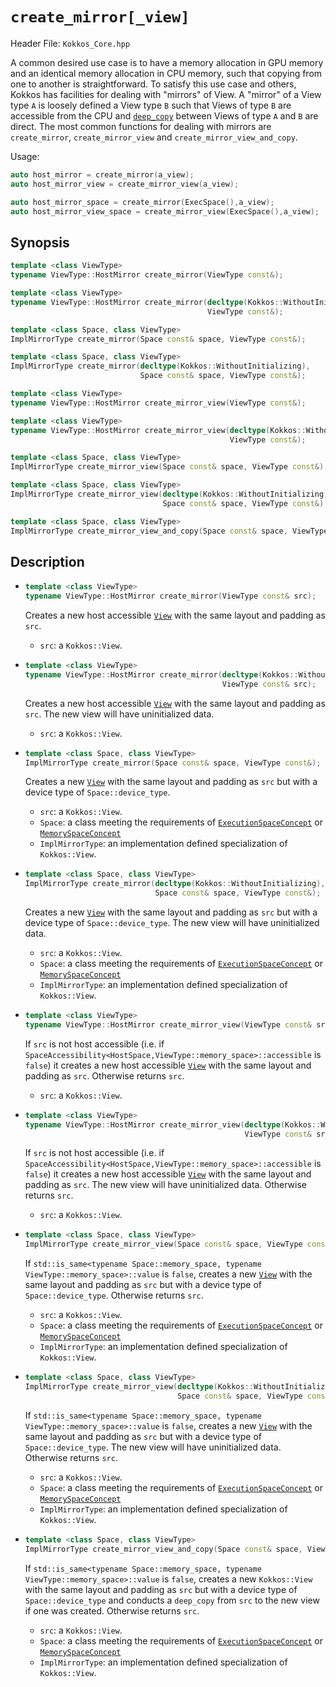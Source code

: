# `create_mirror[_view]`

Header File: `Kokkos_Core.hpp`

A common desired use case is to have a memory allocation in GPU memory and an identical memory allocation in CPU memory, such that copying from one to another is straightforward. To satisfy this use case and others, Kokkos has facilities for dealing with "mirrors" of View. A "mirror" of a View type `A` is loosely defined a View type `B` such that Views of type `B` are accessible from the CPU and [`deep_copy`](deep_copy) between Views of type `A` and `B` are direct. The most common functions for dealing with mirrors are `create_mirror`, `create_mirror_view` and `create_mirror_view_and_copy`.

Usage:
```c++
auto host_mirror = create_mirror(a_view);
auto host_mirror_view = create_mirror_view(a_view);

auto host_mirror_space = create_mirror(ExecSpace(),a_view);
auto host_mirror_view_space = create_mirror_view(ExecSpace(),a_view);
```

## Synopsis

```c++
template <class ViewType>
typename ViewType::HostMirror create_mirror(ViewType const&);

template <class ViewType>
typename ViewType::HostMirror create_mirror(decltype(Kokkos::WithoutInitializing),
                                            ViewType const&);

template <class Space, class ViewType>
ImplMirrorType create_mirror(Space const& space, ViewType const&);

template <class Space, class ViewType>
ImplMirrorType create_mirror(decltype(Kokkos::WithoutInitializing),
                             Space const& space, ViewType const&);

template <class ViewType>
typename ViewType::HostMirror create_mirror_view(ViewType const&);

template <class ViewType>
typename ViewType::HostMirror create_mirror_view(decltype(Kokkos::WithoutInitializing),
                                                 ViewType const&);

template <class Space, class ViewType>
ImplMirrorType create_mirror_view(Space const& space, ViewType const&);

template <class Space, class ViewType>
ImplMirrorType create_mirror_view(decltype(Kokkos::WithoutInitializing),
                                  Space const& space, ViewType const&);

template <class Space, class ViewType>
ImplMirrorType create_mirror_view_and_copy(Space const& space, ViewType const&);
```


## Description

* ```c++
  template <class ViewType>
  typename ViewType::HostMirror create_mirror(ViewType const& src);
  ```
  Creates a new host accessible [`View`](view) with the same layout and padding as `src`.
  * `src`: a `Kokkos::View`.

* ```c++
  template <class ViewType>
  typename ViewType::HostMirror create_mirror(decltype(Kokkos::WithoutInitializing),
                                              ViewType const& src);
  ```
  Creates a new host accessible [`View`](view) with the same layout and padding as `src`. The new view will have uninitialized data.
  * `src`: a `Kokkos::View`.

* ```c++
  template <class Space, class ViewType>
  ImplMirrorType create_mirror(Space const& space, ViewType const&);
  ```
  Creates a new [`View`](view) with the same layout and padding as `src` but with a device type of `Space::device_type`.
  * `src`: a `Kokkos::View`.
  * `Space`: a class meeting the requirements of [`ExecutionSpaceConcept`](ExecutionSpaceConcept) or [`MemorySpaceConcept`](MemorySpaceConcept)
  * `ImplMirrorType`: an implementation defined specialization of `Kokkos::View`.

* ```c++
  template <class Space, class ViewType>
  ImplMirrorType create_mirror(decltype(Kokkos::WithoutInitializing),
                               Space const& space, ViewType const&);
  ```
  Creates a new [`View`](view) with the same layout and padding as `src` but with a device type of `Space::device_type`. The new view will have uninitialized data.
  * `src`: a `Kokkos::View`.
  * `Space`: a class meeting the requirements of [`ExecutionSpaceConcept`](ExecutionSpaceConcept) or [`MemorySpaceConcept`](MemorySpaceConcept)
  * `ImplMirrorType`: an implementation defined specialization of `Kokkos::View`.

* ```c++
  template <class ViewType>
  typename ViewType::HostMirror create_mirror_view(ViewType const& src);
  ```
  If `src` is not host accessible (i.e. if `SpaceAccessibility<HostSpace,ViewType::memory_space>::accessible` is `false`)
  it creates a new host accessible [`View`](view) with the same layout and padding as `src`. Otherwise returns `src`.
  * `src`: a `Kokkos::View`.

* ```c++
  template <class ViewType>
  typename ViewType::HostMirror create_mirror_view(decltype(Kokkos::WithoutInitializing),
                                                   ViewType const& src);
  ```
  If `src` is not host accessible (i.e. if `SpaceAccessibility<HostSpace,ViewType::memory_space>::accessible` is `false`)
  it creates a new host accessible [`View`](view) with the same layout and padding as `src`. The new view will have uninitialized data. Otherwise returns `src`.
  * `src`: a `Kokkos::View`.

* ```c++
  template <class Space, class ViewType>
  ImplMirrorType create_mirror_view(Space const& space, ViewType const&);
  ```
  If `std::is_same<typename Space::memory_space, typename ViewType::memory_space>::value` is `false`,
  creates a new [`View`](view) with the same layout and padding as `src` but with a device type of `Space::device_type`.
  Otherwise returns `src`.
  * `src`: a `Kokkos::View`.
  * `Space`: a class meeting the requirements of [`ExecutionSpaceConcept`](ExecutionSpaceConcept) or [`MemorySpaceConcept`](MemorySpaceConcept)
  * `ImplMirrorType`: an implementation defined specialization of `Kokkos::View`.

* ```c++
  template <class Space, class ViewType>
  ImplMirrorType create_mirror_view(decltype(Kokkos::WithoutInitializing),
                                    Space const& space, ViewType const&);
  ```
  If `std::is_same<typename Space::memory_space, typename ViewType::memory_space>::value` is `false`,
  creates a new [`View`](view) with the same layout and padding as `src` but with a device type of `Space::device_type`. The new view will have uninitialized data.
  Otherwise returns `src`.
  * `src`: a `Kokkos::View`.
  * `Space`: a class meeting the requirements of [`ExecutionSpaceConcept`](ExecutionSpaceConcept) or [`MemorySpaceConcept`](MemorySpaceConcept)
  * `ImplMirrorType`: an implementation defined specialization of `Kokkos::View`.

* ```c++
  template <class Space, class ViewType>
  ImplMirrorType create_mirror_view_and_copy(Space const& space, ViewType const&);
  ```
  If `std::is_same<typename Space::memory_space, typename ViewType::memory_space>::value` is `false`,
  creates a new `Kokkos::View` with the same layout and padding as `src` but with a device type of `Space::device_type` and
  conducts a `deep_copy` from `src` to the new view if one was created. Otherwise returns `src`.
  * `src`: a `Kokkos::View`.
  * `Space`: a class meeting the requirements of [`ExecutionSpaceConcept`](ExecutionSpaceConcept) or [`MemorySpaceConcept`](MemorySpaceConcept)
  * `ImplMirrorType`: an implementation defined specialization of `Kokkos::View`.
